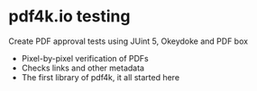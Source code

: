 # pdf4k.io testing

Create PDF approval tests using JUint 5, Okeydoke and PDF box

- Pixel-by-pixel verification of PDFs
- Checks links and other metadata
- The first library of pdf4k, it all started here
